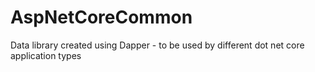 # AspNetCoreCommon
Data library created using Dapper - to be used by different dot net core application types
